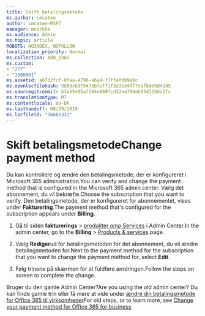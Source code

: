 ```yaml
---
title: Skift betalingsmetode
ms.author: cmcatee
author: cmcatee-MSFT
manager: mnirkhe
ms.audience: Admin
ms.topic: article
ROBOTS: NOINDEX, NOFOLLOW
localization_priority: Normal
ms.collection: Adm_O365
ms.custom:
- "277"
- "1500001"
ms.assetid: a67d2fcf-0faa-4796-a6a4-f7ffefd89e9c
ms.openlocfilehash: 9d89cb375475bfaff1f3a3a34ff7cefb9d9d42d5
ms.sourcegitcommit: b3e55405af384e868fcd32ea794eb15d1356c3fc
ms.translationtype: MT
ms.contentlocale: da-DK
ms.lasthandoff: 08/29/2019
ms.locfileid: "36665331"
---
```

# <a name="change-payment-method"></a><span data-ttu-id="409e4-102">Skift betalingsmetode</span><span class="sxs-lookup"><span data-stu-id="409e4-102">Change payment method</span></span>

<span data-ttu-id="409e4-103">Du kan kontrollere og ændre den betalingsmetode, der er konfigureret i Microsoft 365 administration.</span><span class="sxs-lookup"><span data-stu-id="409e4-103">You can verify and change the payment method that is configured in the Microsoft 365 admin center.</span></span> <span data-ttu-id="409e4-104">Vælg det abonnement, du vil bekræfte.</span><span class="sxs-lookup"><span data-stu-id="409e4-104">Choose the subscription that you want to verify.</span></span> <span data-ttu-id="409e4-105">Den betalingsmetode, der er konfigureret for abonnementet, vises under **Fakturering**.</span><span class="sxs-lookup"><span data-stu-id="409e4-105">The payment method that's configured for the subscription appears under **Billing**.</span></span> 
  
1. <span data-ttu-id="409e4-106">Gå til siden **fakturerings** \> [produkter _amp_ Services](https://go.microsoft.com/fwlink/p/?linkid=842054) i Admin Center.</span><span class="sxs-lookup"><span data-stu-id="409e4-106">In the admin center, go to the **Billing** \> [Products & services](https://go.microsoft.com/fwlink/p/?linkid=842054) page.</span></span>

2. <span data-ttu-id="409e4-107">Vælg **Rediger**ud for betalingsmetoden for det abonnement, du vil ændre betalingsmetoden for.</span><span class="sxs-lookup"><span data-stu-id="409e4-107">Next to the payment method for the subscription that you want to change the payment method for, select **Edit**.</span></span>

3. <span data-ttu-id="409e4-108">Følg trinene på skærmen for at fuldføre ændringen.</span><span class="sxs-lookup"><span data-stu-id="409e4-108">Follow the steps on screen to complete the change.</span></span>

<span data-ttu-id="409e4-109">Bruger du den gamle Admin Center?</span><span class="sxs-lookup"><span data-stu-id="409e4-109">Are you using the old admin center?</span></span> <span data-ttu-id="409e4-110">Du kan finde gamle trin eller få mere at vide under [ændre din betalingsmetode for Office 365 til virksomheder](https://docs.microsoft.com/office365/admin/subscriptions-and-billing/change-payment-method)</span><span class="sxs-lookup"><span data-stu-id="409e4-110">For old steps, or to learn more, see  [Change your payment method for Office 365 for business](https://docs.microsoft.com/office365/admin/subscriptions-and-billing/change-payment-method)</span></span>